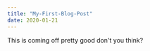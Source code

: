 ```yaml
---
title: "My-First-Blog-Post"
date: 2020-01-21
---
```

This is coming off pretty good don't you think?
